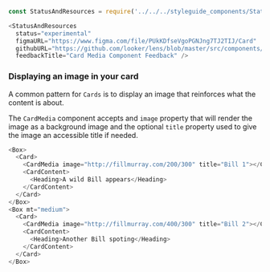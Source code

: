 ```js noeditor
const StatusAndResources = require('../../../styleguide_components/StatusAndResources').StatusAndResources;

<StatusAndResources
  status="experimental"
  figmaURL="https://www.figma.com/file/PUkKDfseVgoPGNJng7TJ2TIJ/Card"
  githubURL="https://github.com/looker/lens/blob/master/src/components/Card/CardMedia.tsx"
  feedbackTitle="Card Media Component Feedback" />
```

### Displaying an image in your card

A common pattern for `Cards` is to display an image that reinforces what the content is about.

The `CardMedia` component accepts and `image` property that will render the image as a background image and the optional `title` property used to give the image an accessible title if needed.

```js
<Box>
  <Card>
    <CardMedia image="http://fillmurray.com/200/300" title="Bill 1"></CardMedia>
    <CardContent>
      <Heading>A wild Bill appears</Heading>
    </CardContent>
  </Card>
</Box>
<Box mt="medium">
  <Card>
    <CardMedia image="http://fillmurray.com/400/300" title="Bill 2"></CardMedia>
    <CardContent>
      <Heading>Another Bill spoting</Heading>
    </CardContent>
  </Card>
</Box>
```
